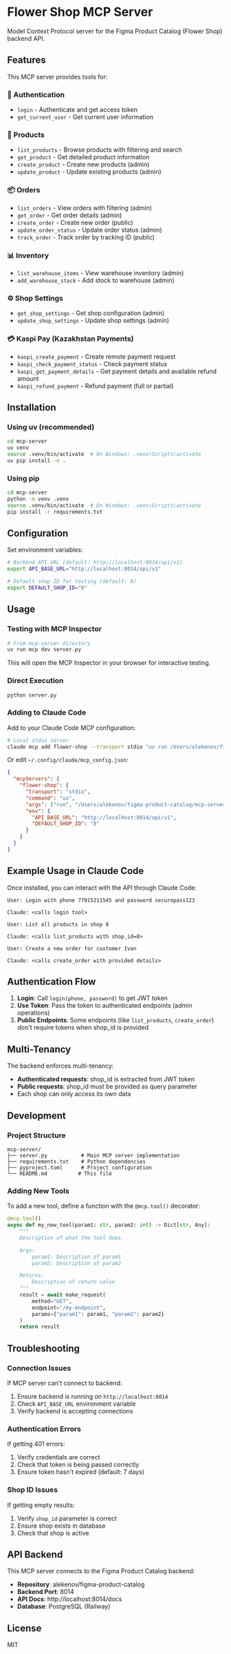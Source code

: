 # Flower Shop MCP Server

Model Context Protocol server for the Figma Product Catalog (Flower Shop) backend API.

## Features

This MCP server provides tools for:

### 🔐 Authentication
- `login` - Authenticate and get access token
- `get_current_user` - Get current user information

### 🌸 Products
- `list_products` - Browse products with filtering and search
- `get_product` - Get detailed product information
- `create_product` - Create new products (admin)
- `update_product` - Update existing products (admin)

### 📦 Orders
- `list_orders` - View orders with filtering (admin)
- `get_order` - Get order details (admin)
- `create_order` - Create new order (public)
- `update_order_status` - Update order status (admin)
- `track_order` - Track order by tracking ID (public)

### 📊 Inventory
- `list_warehouse_items` - View warehouse inventory (admin)
- `add_warehouse_stock` - Add stock to warehouse (admin)

### ⚙️ Shop Settings
- `get_shop_settings` - Get shop configuration (admin)
- `update_shop_settings` - Update shop settings (admin)

### 💳 Kaspi Pay (Kazakhstan Payments)
- `kaspi_create_payment` - Create remote payment request
- `kaspi_check_payment_status` - Check payment status
- `kaspi_get_payment_details` - Get payment details and available refund amount
- `kaspi_refund_payment` - Refund payment (full or partial)

## Installation

### Using uv (recommended)

```bash
cd mcp-server
uv venv
source .venv/bin/activate  # On Windows: .venv\Scripts\activate
uv pip install -e .
```

### Using pip

```bash
cd mcp-server
python -m venv .venv
source .venv/bin/activate  # On Windows: .venv\Scripts\activate
pip install -r requirements.txt
```

## Configuration

Set environment variables:

```bash
# Backend API URL (default: http://localhost:8014/api/v1)
export API_BASE_URL="http://localhost:8014/api/v1"

# Default shop ID for testing (default: 8)
export DEFAULT_SHOP_ID="8"
```

## Usage

### Testing with MCP Inspector

```bash
# From mcp-server directory
uv run mcp dev server.py
```

This will open the MCP Inspector in your browser for interactive testing.

### Direct Execution

```bash
python server.py
```

### Adding to Claude Code

Add to your Claude Code MCP configuration:

```bash
# Local stdio server
claude mcp add flower-shop --transport stdio "uv run /Users/alekenov/figma-product-catalog/mcp-server/server.py"
```

Or edit `~/.config/claude/mcp_config.json`:

```json
{
  "mcpServers": {
    "flower-shop": {
      "transport": "stdio",
      "command": "uv",
      "args": ["run", "/Users/alekenov/figma-product-catalog/mcp-server/server.py"],
      "env": {
        "API_BASE_URL": "http://localhost:8014/api/v1",
        "DEFAULT_SHOP_ID": "8"
      }
    }
  }
}
```

## Example Usage in Claude Code

Once installed, you can interact with the API through Claude Code:

```
User: Login with phone 77015211545 and password securepass123

Claude: <calls login tool>

User: List all products in shop 8

Claude: <calls list_products with shop_id=8>

User: Create a new order for customer Ivan

Claude: <calls create_order with provided details>
```

## Authentication Flow

1. **Login**: Call `login(phone, password)` to get JWT token
2. **Use Token**: Pass the token to authenticated endpoints (admin operations)
3. **Public Endpoints**: Some endpoints (like `list_products`, `create_order`) don't require tokens when shop_id is provided

## Multi-Tenancy

The backend enforces multi-tenancy:
- **Authenticated requests**: shop_id is extracted from JWT token
- **Public requests**: shop_id must be provided as query parameter
- Each shop can only access its own data

## Development

### Project Structure

```
mcp-server/
├── server.py           # Main MCP server implementation
├── requirements.txt    # Python dependencies
├── pyproject.toml      # Project configuration
└── README.md          # This file
```

### Adding New Tools

To add a new tool, define a function with the `@mcp.tool()` decorator:

```python
@mcp.tool()
async def my_new_tool(param1: str, param2: int) -> Dict[str, Any]:
    """
    Description of what the tool does.

    Args:
        param1: Description of param1
        param2: Description of param2

    Returns:
        Description of return value
    """
    result = await make_request(
        method="GET",
        endpoint="/my-endpoint",
        params={"param1": param1, "param2": param2}
    )
    return result
```

## Troubleshooting

### Connection Issues

If MCP server can't connect to backend:
1. Ensure backend is running on `http://localhost:8014`
2. Check `API_BASE_URL` environment variable
3. Verify backend is accepting connections

### Authentication Errors

If getting 401 errors:
1. Verify credentials are correct
2. Check that token is being passed correctly
3. Ensure token hasn't expired (default: 7 days)

### Shop ID Issues

If getting empty results:
1. Verify `shop_id` parameter is correct
2. Ensure shop exists in database
3. Check that shop is active

## API Backend

This MCP server connects to the Figma Product Catalog backend:
- **Repository**: alekenov/figma-product-catalog
- **Backend Port**: 8014
- **API Docs**: http://localhost:8014/docs
- **Database**: PostgreSQL (Railway)

## License

MIT
